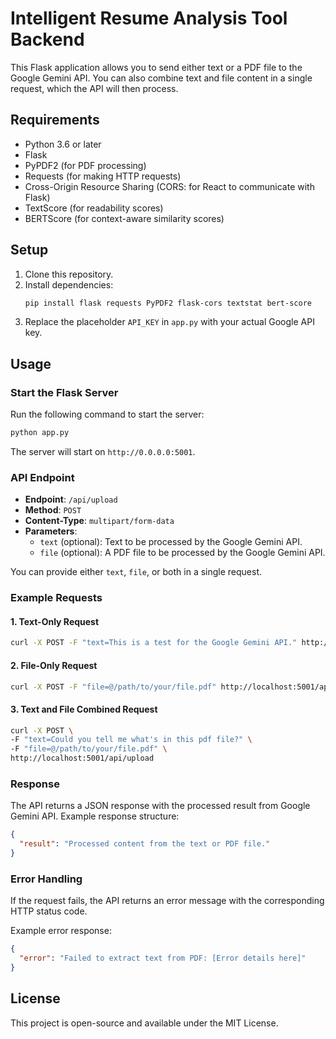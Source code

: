 # Intelligent Resume Analysis Tool Backend

This Flask application allows you to send either text or a PDF file to the Google Gemini API. You can also combine text and file content in a single request, which the API will then process.

## Requirements

- Python 3.6 or later
- Flask
- PyPDF2 (for PDF processing)
- Requests (for making HTTP requests)
- Cross-Origin Resource Sharing (CORS: for React to communicate with Flask)
- TextScore (for readability scores)
- BERTScore (for context-aware similarity scores)

## Setup

1. Clone this repository.
2. Install dependencies:
   ```bash
   pip install flask requests PyPDF2 flask-cors textstat bert-score
   ```
3. Replace the placeholder `API_KEY` in `app.py` with your actual Google API key.

## Usage

### Start the Flask Server

Run the following command to start the server:

   ```bash
   python app.py
   ```

The server will start on `http://0.0.0.0:5001`.

### API Endpoint

- **Endpoint**: `/api/upload`
- **Method**: `POST`
- **Content-Type**: `multipart/form-data`
- **Parameters**:
  - `text` (optional): Text to be processed by the Google Gemini API.
  - `file` (optional): A PDF file to be processed by the Google Gemini API.

You can provide either `text`, `file`, or both in a single request.

### Example Requests

#### 1. Text-Only Request

   ```bash
   curl -X POST -F "text=This is a test for the Google Gemini API." http://localhost:5001/api/upload
   ```

#### 2. File-Only Request

   ```bash
   curl -X POST -F "file=@/path/to/your/file.pdf" http://localhost:5001/api/upload
   ```

#### 3. Text and File Combined Request

   ```bash
   curl -X POST \
   -F "text=Could you tell me what's in this pdf file?" \
   -F "file=@/path/to/your/file.pdf" \
   http://localhost:5001/api/upload
   ```

### Response

The API returns a JSON response with the processed result from Google Gemini API. Example response structure:

   ```json
   {
     "result": "Processed content from the text or PDF file."
   }
   ```

### Error Handling

If the request fails, the API returns an error message with the corresponding HTTP status code.

Example error response:
   ```json
   {
     "error": "Failed to extract text from PDF: [Error details here]"
   }
   ```

## License

This project is open-source and available under the MIT License.